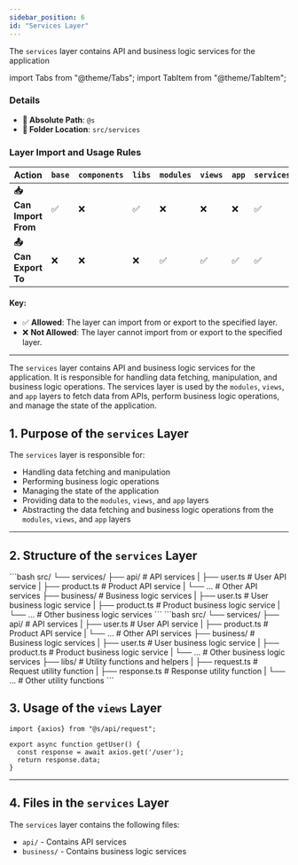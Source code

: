 ```yaml
---
sidebar_position: 6
id: "Services Layer"
---
```

The `services` layer contains API and business logic services for the application

import Tabs from "@theme/Tabs";
import TabItem from "@theme/TabItem";

<div style={{
 border: '2px solid var(--border-color)',
  borderRadius: '8px',
  padding: '16px',
  backgroundColor: 'var(--background-color)',
  margin: '16px 0',
  boxShadow: '0 2px 4px rgba(0, 0, 0, 0.1)',
  color: 'var(--text-color)'
}}>

### Details
  - **📁 Absolute Path**: `@s`
  - **📁 Folder Location**: `src/services`
</div>

### Layer Import and Usage Rules

| **Action**            | **`base`** | **`components`** | **`libs`** | **`modules`** | **`views`** | **`app`** | **`services`** |
| --------------------- | ---------- | ---------------- | ---------- | ------------- | ----------- | --------- | -------------- |
| **📥 Can Import From** | ✅          | ❌                | ✅          | ❌             | ❌           | ❌         | ✅              |
| **📤 Can Export To**   | ❌          | ❌                | ❌          | ✅             | ✅           | ✅         | ✅              |


#### Key:
- ✅ **Allowed**: The layer can import from or export to the specified layer.
- ❌ **Not Allowed**: The layer cannot import from or export to the specified layer.

---


The `services` layer contains API and business logic services for the application. It is responsible for handling data fetching, manipulation, and business logic operations. The services layer is used by the `modules`, `views`, and `app` layers to fetch data from APIs, perform business logic operations, and manage the state of the application.

## 1. Purpose of the `services` Layer

The `services` layer is responsible for:

- Handling data fetching and manipulation
- Performing business logic operations
- Managing the state of the application
- Providing data to the `modules`, `views`, and `app` layers
- Abstracting the data fetching and business logic operations from the `modules`, `views`, and `app` layers

---

## 2. Structure of the `services` Layer
<Tabs>
  <TabItem value="small" label="Small Project" default>
     ```bash
        src/
        └── services/
            ├── api/                                # API services
            |   ├── user.ts                         # User API service
            |   ├── product.ts                      # Product API service
            |   └── ...                             # Other API services
            ├── business/                           # Business logic services
            |   ├── user.ts                         # User business logic service
            |   ├── product.ts                      # Product business logic service
            |   └── ...                             # Other business logic services
    ```
  </TabItem>

  <TabItem value="large" label="Large Project">
    ```bash
        src/
        └── services/
            ├── api/                                # API services
            |   ├── user.ts                         # User API service
            |   ├── product.ts                      # Product API service
            |   └── ...                             # Other API services
            ├── business/                           # Business logic services
            |   ├── user.ts                         # User business logic service
            |   ├── product.ts                      # Product business logic service
            |   └── ...                             # Other business logic services
            ├── libs/                               # Utility functions and helpers
            |   ├── request.ts                      # Request utility function
            |   ├── response.ts                     # Response utility function
            |   └── ...                             # Other utility functions
    ```
  </TabItem>

</Tabs>

## 3. Usage of the `views` Layer

```tsx title="src/services/api/user.ts"
import {axios} from "@s/api/request";

export async function getUser() {
  const response = await axios.get('/user');
  return response.data;
}
```
---

## 4. Files in the `services` Layer

The `services` layer contains the following files:

- `api/` - Contains API services
- `business/` - Contains business logic services